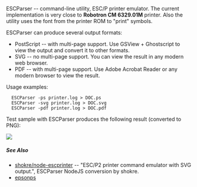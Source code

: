 ESCParser -- command-line utility, ESC/P printer emulator.
The current implementation is very close to **Robotron CM 6329.01M** printer. Also the utility uses the font from the printer ROM to "print" symbols.

ESCParser can produce several output formats:
  * PostScript -- with multi-page support. Use GSView + Ghostscript to view the output and convert it to other formats.
  * SVG -- no multi-page support. You can view the result in any modern web browser.
  * PDF -- with multi-page support. Use Adobe Acrobat Reader or any modern browser to view the result.

Usage examples:
```
  ESCParser -ps printer.log > DOC.ps
  ESCParser -svg printer.log > DOC.svg
  ESCParser -pdf printer.log > DOC.pdf
```
Test sample with ESCParser produces the following result (converted to PNG):

![](https://github.com/nzeemin/ukncbtl-utils/blob/master/ESCParser/ESCParser.png)

##### See Also

* [shokre/node-escprinter](https://github.com/shokre/node-escprinter) -- "ESC/P2 printer command emulator with SVG output.", ESCParser NodeJS conversion by shokre.
* [epsonps](https://github.com/christopherkobayashi/TI99Utilities/tree/master/printer_listener/epsonps)
